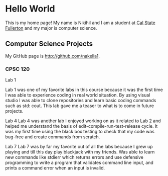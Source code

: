 # Hello World


This is my home page! My name is Nikihil and I am a student at [Cal State Fullerton](http://www.fullerton.edu/) and my major is computer science.


## Computer Science Projects


My GitHub page is http://github.com/nakella1.


### CPSC 120
Lab 1


Lab 1 was one of my favorite labs in this course because it was the first time I was able to experience coding in real world situation. By using visual studio I was able to clone repositories and learn basic coding commands such as std: cout. This lab gave me a teaser to what is to come in future projects.


 Lab 4
Lab 4 was another lab I enjoyed working on as it related to Lab 2 and helped me understand the basis of edit-compile-run-test-release cycle. It was my first time using the black box testing to check that my code was bug-free and create commands from scratch.


Lab 7
Lab 7 was by far my favorite out of all the labs because I grew up playing and till this day play blackjack with my friends. Was able to learn new commands like stdierr which returns errors and use defensive programming to write a program that validates command line input, and prints a command error when an input is invalid.

